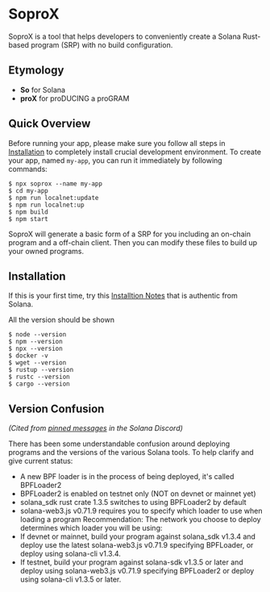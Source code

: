 # SoproX

SoproX is a tool that helps developers to conveniently create a Solana Rust-based program (SRP) with no build configuration.

## Etymology

- **So** for Solana
- **proX** for proDUCING a proGRAM

## Quick Overview

Before running your app, please make sure you follow all steps in [Installation](#installation) to completely install crucial development environment.
To create your app, named `my-app`, you can run it immediately by following commands:

```
$ npx soprox --name my-app
$ cd my-app
$ npm run localnet:update
$ npm run localnet:up
$ npm build
$ npm start
```

SoproX will generate a basic form of a SRP for you including an on-chain program and a off-chain client. Then you can modify these files to build up your owned programs.

## <a name="installation"></a>Installation

If this is your first time, try this [Installtion Notes](https://github.com/solana-labs/example-helloworld/blob/master/README-installation-notes.md) that is authentic from Solana.

All the version should be shown
```
$ node --version
$ npm --version
$ npx --version
$ docker -v
$ wget --version
$ rustup --version
$ rustc --version
$ cargo --version
```

## Version Confusion

*(Cited from [pinned messages](https://discordapp.com/channels/428295358100013066/517163444747894795/750030218575741028) in the Solana Discord)*

There has been some understandable confusion around deploying programs and the versions of the various Solana tools.  To help clarify and give current status:
- A new BPF loader is in the process of being deployed, it's called BPFLoader2
- BPFLoader2 is enabled on testnet only (NOT on devnet or mainnet yet)
- solana_sdk rust crate 1.3.5 switches to using BPFLoader2 by default
- solana-web3.js v0.71.9 requires you to specify which loader to use when loading a program
Recommendation:  The network you choose to deploy determines which loader you will be using:
- If devnet or mainnet, build your program against solana_sdk v1.3.4 and deploy use the latest solana-web3.js v0.71.9 specifying BPFLoader, or deploy using solana-cli v1.3.4.
- If testnet, build your program against solana-sdk v1.3.5 or later and deploy using solana-web3.js v0.71.9 specifying BPFLoader2 or deploy using solana-cli v1.3.5 or later.